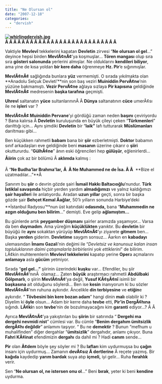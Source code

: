 ```yaml
---
title: "Ne Olursan ol"
date: "2007-12-18"
categories: 
  - "dervish"
---
```


**[![whirlingdervish.jpg](/uploads/2007/12/whirlingdervish.jpg)](/uploads/2007/12/whirlingdervish.jpg "whirlingdervish.jpg")Â Â Â Â Â Â Â Â Â Â Â Â Â Â Â Â Â Â Â Â Â Â Â Â Â Â Â** 

Vaktiyle **Mevlevî** tekkelerini kapatan **Devletin** zirvesi “**Ne olursan ol gel**…” deyince hepsi birden **MevlÃ¢nÃ¢**’ya koşmuşlar… **Tören mangası** olup sıra sıra **gösteri salonunda** yerlerini almışlar. Ne olduklarını **kendileri biliyor**, ama yine de kısa yoldan **bir kere daha** öğrenmeye **Hz. Pir**’e sığınmışlar.

**MevlÃ¢nÃ¢** sağlığında bunlara **yüz** vermemişti. O sırada yıkılmakta olan **Anadolu Selçuk Devleti’**nin son baş veziri **Muiniddin PervÃ¢ne**’nin yüzüne bakmamıştı. **Vezir PervÃ¢ne** ağlaya sızlaya **Pir kapısına** geldiğinde **MevlÃ¢nÃ¢** medresenin **başka tarafına** geçmişti.

**Uhrevî** saltanatın **yüce** sultanlarınınÂ Â **Dünya** saltanatının **cüce** umerÃ¢sı ile ne **işleri** var ?

**MevlÃ¢nÃ¢ Muiniddin Pervane**’yi gördüğü zaman neden **başını** çeviriyordu ? Bana kalırsa Â **Devletin** kuruluşunda en büyük çileyi çeken “**Türkmenleri**” darılttığı için… Aynı şimdiki **Devletin** bir “**laik”** lafı tutturarak **Müslümanları** darıltması gibi…

Ben küçükken rahmetli **babam** bana bir **şiir** ezberletmişti. **Doktor** babamın sınıf arkadaşları eve geldiğinde beni **masanın** üzerine çıkarır o **şiiri** okuttururdu. “**GülhÃ¢ne**” ânın eski öğrencileri hep **gülüşür**, eğlenirlerdi… **Åiirin** çok az bir bölümü Â **aklımda** kalmış :

Â “**Ne Budha’lar Brahma'lar,** **Â  Â Ne Muhammed ne de İsa. Â Â**  **Bize el uzatmadılar…”**Â 

Sanırım bu **şiir** o devrin gözde şairi **İsmail Hakkı Baltacıoğlu**’nundur. **Türk İstiklal savaşında** hiçbir yerden yardım **almadığımızı** ve yalnız kaldığımızı **şair hayalleri** ile anlatıyordu. Aradan **uzun yıllar** geçti, sonra bir başka gözde şair **Behçet Kemal Ãağlar**, 50’lı yılların sonunda Harbiye’deki **İstanbul Radyosu’**nun üst katındaki **odasında,** bana “**Muhammedin ne azgın olduğunu ben bilirim**…” demişti. Eve gelip **ağlamıştım…**

Bu günlerde artık **peygamber düşmanı** şairler aramızda yaşamıyor… Varsa da ben **duymadım**. Ama yüreğim **küçüklükten** yanıktır. Bu **devletin** bir büyüğü ile **aynı** sokaktan yürüyüp **MevlÃ¢nÃ¢**’yı ziyarete **gitmem** ben... Başka **yerden** giderim. **Devletime** saygım sonsuz… Åarkın en **kabadayı** ulemasından **İmamı Gazal**i’nin değimi ile “_Devletsiz ve kanunsuz kalan insan topluluklarının daimi çatışmalarla birbirlerini yok ettiklerini_” de bilirim. LÃ¢kin muhteremlerin **Mevlevî tekkelerini** kapatıp yerine **Oper**a açmalarını **anlamaya** asla **gücüm** yetmiyor.

Sırada “**gel gel…”** şiirinin üzerindeki **kuşku** var… Efendiler, bu şiir **MevlÃ¢nÃ¢**’nınÂ  olamaz… Zaten **büyük** araştırmacı rahmetli **Abdülbaki Gölpınarlı**, o şiirin **MevlÃ¢nÃ¢**’ya değil, **Yusuf KÃ¢şÃ¢nî** isimli bir **başkasına** ait olduğunu söylerdi… Ben ise **kesin** inanıyorum ki bu sözler **MevlÃ¢nÃ¢**’nın ruhuna aykırıdır. Ãncelikle **din terbiyesine** ve **etiğin**e aykırıdır. “ **Tövbesini bin kere bozan adam**” hangi dinin **malı** olabilir ki ? Diyelim ki **öyle** olsun… Adam bir kerre daha **tevbe** etti, **Pir’in DergÃ¢hına** sığındı. **LÃ¢ki**n son **tevbe**’nin de bozulmayacağını kim **garanti** ediyor…? Â Â 

Ayrıca **MevlÃ¢nÃ¢**’ya yakıştırılan bu **şiirin** bir satırında “ **Dergehi ma dergehi nevmidi nist**” cümlesi var. Bu cümle “**Benim dergahım ümitsizlik dergÃ¢hı değildir**” anlamını taşıyor. “ Bu ne **demektir** ? Bunun “mefhum u muhalifinden” diğer dergahlar “**ümitsizlik**” dergahıdır, anlamı çıkıyor. Buna **Fahri KÃ¢inat** efendimizin **dergahı** da dahil mi ? Hadi **canım** sende…

**Pir** olan **Ã¢dem** böyle şey söyler mi ? Bu **lafları** kim uydurmuşsa bu **çağın** insanı için uydurmuş… Zamanın **devÃ¢sız Â dertlerine** Â reçete yazmış. Bir **kağıda** kaydedip **yarım bardak** suya atıp **içmeli,** iyi gelir… Ruha **ferahlık** verir.

Sen “**Ne olursan ol, ne istersen onu ol**…” Beni **bırak**, yeter ki beni **kendine** uydurma.
